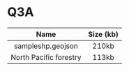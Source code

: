 # Q3A

| Name | Size (kb) |
|:-----------------:|:-----------:|
sampleshp.geojson| 210kb |
North Pacific forestry| 113kb | 
